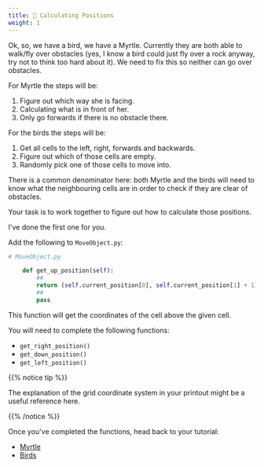 ```yaml
---
title: 🧮 Calculating Positions
weight: 1
---
```


Ok, so, we have a bird, we have a Myrtle.
Currently they are both able to walk/fly over obstacles (yes, I know a bird could just fly over a rock anyway, try not to think too hard about it).
We need to fix this so neither can go over obstacles.

For Myrtle the steps will be:

1. Figure out which way she is facing.
2. Calculating what is in front of her.
3. Only go forwards if there is no obstacle there.

For the birds the steps will be:

1. Get all cells to the left, right, forwards and backwards.
2. Figure out which of those cells are empty.
3. Randomly pick one of those cells to move into.

There is a common denominator here: both Myrtle and the birds will need to know what the neighbouring cells are in order to check if they are clear of obstacles.

Your task is to work together to figure out how to calculate those positions.

I've done the first one for you.

Add the following to `MoveObject.py`:

```python
# MoveObject.py

    def get_up_position(self):
        ##
        return (self.current_position[0], self.current_position[1] + 1)
        ##
        pass
```

This function will get the coordinates of the cell above the given cell.

You will need to complete the following functions:

-   `get_right_position()`
-   `get_down_position()`
-   `get_left_position()`

{{% notice tip %}}

The explanation of the grid coordinate system in your printout might be a useful reference here.

{{% /notice %}}

Once you've completed the functions, head back to your tutorial:

-   [Myrtle](../../myrtle/7_where_can_i_go)
-   [Birds](../../birds/6_where_can_i_go)
